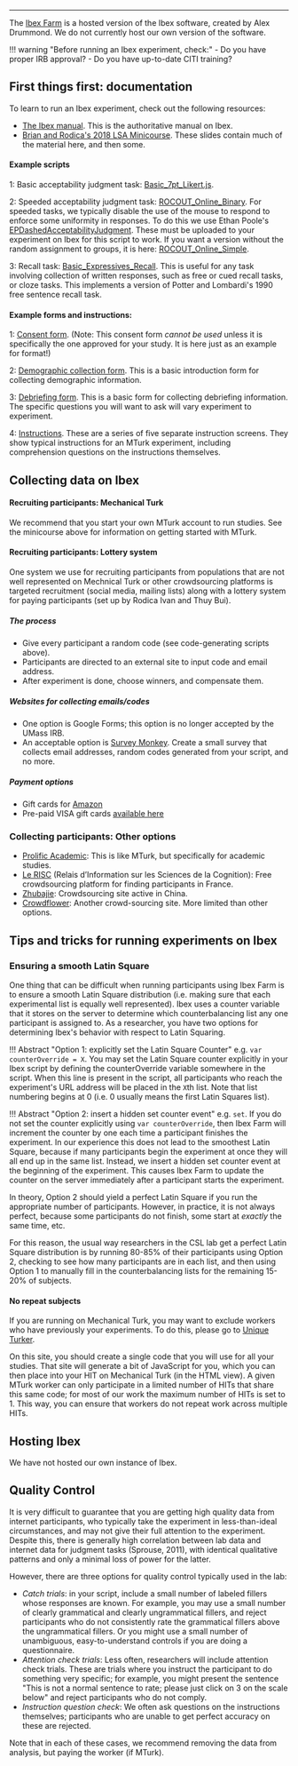 
***

The [Ibex Farm](http://spellout.net/ibexfarm) is a hosted version of the Ibex software, created by Alex Drummond. We do not currently host our own version of the software.  

!!! warning "Before running an Ibex experiment, check:"
	- Do you have proper IRB approval?
	- Do you have up-to-date CITI training?

## First things first: documentation

To learn to run an Ibex experiment, check out the following resources:

- [The Ibex manual](http://spellout.net/ibexfarm). This is the authoritative manual on Ibex.
- [Brian and Rodica's 2018 LSA Minicourse](resources/LSA_Minicourse_DillonIvan.pdf). These slides contain much of the material here, and then some.

#### Example scripts

1: Basic acceptability judgment task: [Basic_7pt_Likert.js](resources/scripts/Basic_7pt_Likert.js). 

2: Speeded acceptability judgment task: [ROCOUT_Online_Binary](resources/scripts/ROCOUT_Online_Binary.js). For speeded tasks, we typically disable the use of the mouse to respond to enforce some uniformity in responses. To do this we use Ethan Poole's [EPDashedAcceptabilityJudgment](resources/scripts/EPController.zip). These must be uploaded to your experiment on Ibex for this script to work. If you want a version without the random assignment to groups, it is here: [ROCOUT_Online_Simple](resources/scripts/ROCOUT_Online_Simple.js).

3: Recall task: [Basic_Expressives_Recall](resources/scripts/Basic_Expressives_Recall.js). This is useful for any task involving collection of written responses, such as free or cued recall tasks, or cloze tasks. This implements a version of Potter and Lombardi's 1990 free sentence recall task.

#### Example forms and instructions:

1: [Consent form](resources/scripts/consent.html). (Note: This consent form *cannot be used* unless it is specifically the one approved for your study. It is here just as an example for format!)

2: [Demographic collection form](resources/scripts/intro.html). This is a basic introduction form for collecting demographic information. 

3: [Debriefing form](resources/scripts/debrief.html). This is a basic  form for collecting debriefing information. The specific questions you will want to ask will vary experiment to experiment.

4: [Instructions](resources/scripts/Instructions.zip). These are a series of five separate instruction screens. They show typical instructions for an MTurk experiment, including comprehension questions on the instructions themselves. 

## Collecting data on Ibex

#### Recruiting participants: Mechanical Turk

We recommend that you start your own MTurk account to run studies. See the minicourse above for information on getting started with MTurk.

#### Recruiting participants: Lottery system

One system we use for recruiting participants from populations that are not well represented on Mechnical Turk or other crowdsourcing platforms is targeted recruitment (social media, mailing lists) along with a lottery system for paying participants (set up by Rodica Ivan and Thuy Bui). 

##### The process

- Give every participant a random code (see code-generating scripts above).
- Participants are directed to an external site to input code and email address.
- After experiment is done, choose winners, and compensate them. 

##### Websites for collecting emails/codes

- One option is Google Forms; this option is no longer accepted by the UMass IRB. 
- An acceptable option is [Survey Monkey](http://www.surveymonkey.com). Create a small survey that collects email addresses, random codes generated from your script, and no more.  

##### Payment options

- Gift cards for [Amazon](http://www.amazon.com)
- Pre-paid VISA gift cards [available here](https://www.giftcards.com/visa-gift-cards)

### Collecting participants: Other options
- [Prolific Academic](http://www.prolific.ac): This is like MTurk, but specifically for academic studies. 
- [Le RISC](http://expesciences.risc.cnrs.fr) (Relais d’Information sur les Sciences de la Cognition): Free crowdsourcing platform for finding participants in France. 
- [Zhubajie](http://www.zbj.com): Crowdsourcing site active in China.
- [Crowdflower](http://www.crowdflower.com): Another crowd-sourcing site. More limited than other options.
     
## Tips and tricks for running experiments on Ibex

### Ensuring a smooth Latin Square

One thing that can be difficult when running participants using Ibex Farm is to ensure a smooth Latin Square distribution (i.e. making sure that each experimental list is equally well represented). Ibex uses a counter variable that it stores on the server to determine which counterbalancing list any one participant is assigned to. As a researcher, you have two options for determining Ibex's behavior with respect to Latin Squaring. 

!!! Abstract "Option 1: explicitly set the Latin Square Counter"
	e.g. `var counterOverride = X`. You may set the Latin Square counter explicitly in your Ibex script by defining the counterOverride variable somewhere in the script. When this line is present in the script, all participants who reach the experiment's URL address will be placed in the `X`th list. Note that list numbering begins at 0 (i.e. 0 usually means the first Latin Squares list). 

!!! Abstract "Option 2: insert a hidden set counter event"
	e.g. `set`. If you do not set the counter explicitly using `var counterOverride`, then Ibex Farm will increment the counter by one each time a participant finishes the experiment. In our experience this does not lead to the smoothest Latin Square, because if many participants begin the experiment at once they will all end up in the same list. Instead, we insert a hidden set counter event at the beginning of the experiment. This causes Ibex Farm to update the counter on the server immediately after a participant starts the experiment. 

In theory, Option 2 should yield a perfect Latin Square if you run the appropriate number of participants. However, in practice, it is not always perfect, because some participants do not finish, some start at *exactly* the same time, etc. 

For this reason, the usual way researchers in the CSL lab get a perfect Latin Square distribution is by running 80-85% of their participants using Option 2, checking to see how many participants are in each list, and then using Option 1 to manually fill in the counterbalancing lists for the remaining 15-20% of subjects.   

#### No repeat subjects

If you are running on Mechanical Turk, you may want to exclude workers who have previously your experiments. To do this, please go to [Unique Turker](https://uniqueturker.myleott.com).

On this site, you should create a single code that you will use for all your studies. That site will generate a bit of JavaScript for you, which you can then place into your HIT on Mechanical Turk (in the HTML view). A given MTurk worker can only participate in a limited number of HITs that share this same code; for most of our work the maximum number of HITs is set to 1. This way, you can ensure that workers do not repeat work across multiple HITs.

## Hosting Ibex

We have not hosted our own instance of Ibex. 

## Quality Control

It is very difficult to guarantee that you are getting high quality data from internet participants, who typically take the experiment in less-than-ideal circumstances, and may not give their full attention to the experiment. Despite this, there is generally high correlation between lab data and internet data for judgment tasks (Sprouse, 2011), with identical qualitative patterns and only a minimal loss of power for the latter. 

However, there are three options for quality control typically used in the lab:

- *Catch trials*: in your script, include a small number of labeled fillers whose responses are known. For example, you may use a small number of clearly grammatical and clearly ungrammatical fillers, and reject participants who do not consistently rate the grammatical fillers above the ungrammatical fillers. Or you might use a small number of unambiguous, easy-to-understand controls if you are doing a questionnaire. 
- *Attention check trials*: Less often, researchers will include attention check trials. These are trials where you instruct the participant to do something very specific; for example, you might present the sentence "This is not a normal sentence to rate; please just click on 3 on the scale below" and reject participants who do not comply.
- *Instruction question check*: We often ask questions on the instructions themselves; participants who are unable to get perfect accuracy on these are rejected. 

Note that in each of these cases, we recommend removing the data from analysis, but paying the worker (if MTurk). 